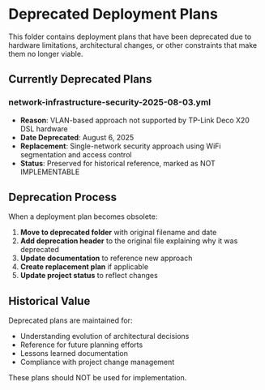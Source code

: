# Deprecated Deployment Plans

This folder contains deployment plans that have been deprecated due to hardware limitations, architectural changes, or other constraints that make them no longer viable.

## Currently Deprecated Plans

### network-infrastructure-security-2025-08-03.yml
- **Reason**: VLAN-based approach not supported by TP-Link Deco X20 DSL hardware
- **Date Deprecated**: August 6, 2025
- **Replacement**: Single-network security approach using WiFi segmentation and access control
- **Status**: Preserved for historical reference, marked as NOT IMPLEMENTABLE

## Deprecation Process

When a deployment plan becomes obsolete:

1. **Move to deprecated folder** with original filename and date
2. **Add deprecation header** to the original file explaining why it was deprecated
3. **Update documentation** to reference new approach
4. **Create replacement plan** if applicable
5. **Update project status** to reflect changes

## Historical Value

Deprecated plans are maintained for:
- Understanding evolution of architectural decisions
- Reference for future planning efforts
- Lessons learned documentation
- Compliance with project change management

These plans should NOT be used for implementation.